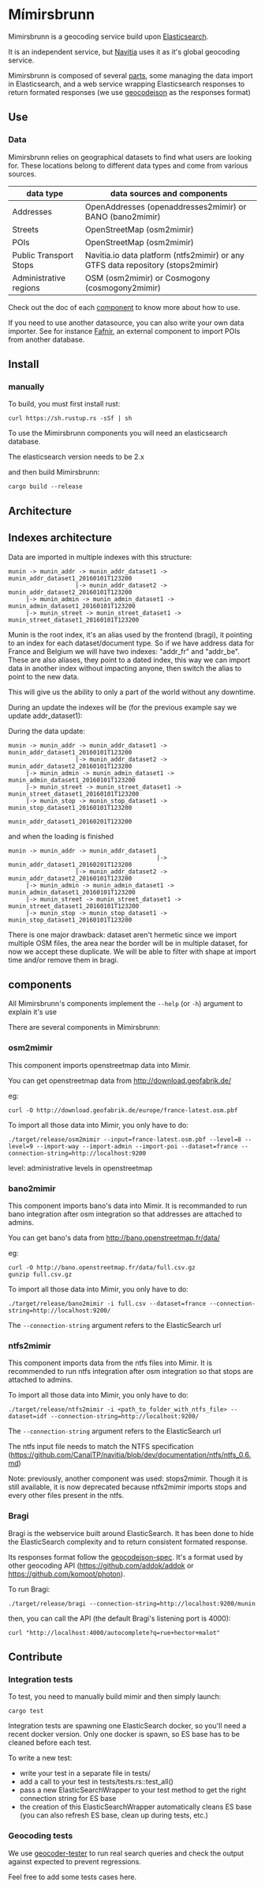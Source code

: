 # Mímirsbrunn

Mimirsbrunn is a geocoding service build upon [Elasticsearch](https://www.elastic.co).

It is an independent service, but [Navitia](https://github.com/CanalTP/navitia) uses it as it's global geocoding service.

Mimirsbrunn is composed of several [parts](#components), some managing the data import in Elasticsearch, and a web service wrapping Elasticsearch responses to return formated responses (we use [geocodejson](https://github.com/geocoders/geocodejson-spec) as the responses format)

## Use

### Data

Mimirsbrunn relies on geographical datasets to find what users are looking for. These locations belong to different data types and come from various sources.

data type | data sources and components
--- | ---
Addresses | OpenAddresses (openaddresses2mimir) or BANO (bano2mimir)
Streets | OpenStreetMap (osm2mimir)
POIs | OpenStreetMap (osm2mimir)
Public Transport Stops | Navitia.io data platform (ntfs2mimir) or any GTFS data repository (stops2mimir)
Administrative regions | OSM (osm2mimir) or Cosmogony (cosmogony2mimir)

Check out the doc of each [component](#components) to know more about how to use.

If you need to use another datasource, you can also write your own data importer. See for instance [Fafnir](https://github.com/QwantResearch/fafnir), an external component to import POIs from another database.

## Install

### manually

To build, you must first install rust:

```shell
curl https://sh.rustup.rs -sSf | sh
```

To use the Mimirsbrunn components you will need an elasticsearch database.

The elasticsearch version needs to be 2.x

and then build Mimirsbrunn:

```shell
cargo build --release
```

## Architecture

## Indexes architecture

Data are imported in multiple indexes with this structure:
```
munin -> munin_addr -> munin_addr_dataset1 -> munin_addr_dataset1_20160101T123200
                   |-> munin_addr_dataset2 -> munin_addr_dataset2_20160101T123200
     |-> munin_admin -> munin_admin_dataset1 -> munin_admin_dataset1_20160101T123200
     |-> munin_street -> munin_street_dataset1 -> munin_street_dataset1_20160101T123200
```

Munin is the root index, it's an alias used by the frontend (bragi), it pointing to an index for each dataset/document type.
So if we have address data for France and Belgium we will have two indexes: "addr_fr" and "addr_be". These are also aliases, they point to a dated index, this way we can import data in another index without impacting anyone, then switch the alias to point to the new data.

This will give us the ability to only a part of the world without any downtime.

During an update the indexes will be (for the previous example say we update addr_dataset1):

During the data update:
```
munin -> munin_addr -> munin_addr_dataset1 -> munin_addr_dataset1_20160101T123200
                   |-> munin_addr_dataset2 -> munin_addr_dataset2_20160101T123200
     |-> munin_admin -> munin_admin_dataset1 -> munin_admin_dataset1_20160101T123200
     |-> munin_street -> munin_street_dataset1 -> munin_street_dataset1_20160101T123200
     |-> munin_stop -> munin_stop_dataset1 -> munin_stop_dataset1_20160101T123200

munin_addr_dataset1_20160201T123200
```

and when the loading is finished
```
munin -> munin_addr -> munin_addr_dataset1
                                          |-> munin_addr_dataset1_20160201T123200
                   |-> munin_addr_dataset2 -> munin_addr_dataset2_20160101T123200
     |-> munin_admin -> munin_admin_dataset1 -> munin_admin_dataset1_20160101T123200
     |-> munin_street -> munin_street_dataset1 -> munin_street_dataset1_20160101T123200
     |-> munin_stop -> munin_stop_dataset1 -> munin_stop_dataset1_20160101T123200

```


There is one major drawback: dataset aren't hermetic since we import multiple OSM files, the area near the border will be in multiple dataset, for now we accept these duplicate. We will be able to filter with shape at import time and/or remove them in bragi.

## <a name=components> components </a>

All Mimirsbrunn's components implement the `--help` (or `-h`) argument to explain it's use

There are several components in Mimirsbrunn:

### osm2mimir

This component imports openstreetmap data into Mimir.

You can get openstreetmap data from <http://download.geofabrik.de/>

eg:

```shell
curl -O http://download.geofabrik.de/europe/france-latest.osm.pbf
```

To import all those data into Mimir, you only have to do:

```shell
./target/release/osm2mimir --input=france-latest.osm.pbf --level=8 --level=9 --import-way --import-admin --import-poi --dataset=france --connection-string=http://localhost:9200
```

level: administrative levels in openstreetmap

### bano2mimir

This component imports bano's data into Mimir.
It is recommanded to run bano integration after osm integration so that addresses are attached to admins.

You can get bano's data from <http://bano.openstreetmap.fr/data/>

eg:

```shell
curl -O http://bano.openstreetmap.fr/data/full.csv.gz
gunzip full.csv.gz
```

To import all those data into Mimir, you only have to do:

```shell
./target/release/bano2mimir -i full.csv --dataset=france --connection-string=http://localhost:9200/
```

The `--connection-string` argument refers to the ElasticSearch url


### ntfs2mimir

This component imports data from the ntfs files into Mimir.
It is recommended to run ntfs integration after osm integration so that stops are attached to admins.

To import all those data into Mimir, you only have to do:

```shell
./target/release/ntfs2mimir -i <path_to_folder_with_ntfs_file> --dataset=idf --connection-string=http://localhost:9200/
```

The `--connection-string` argument refers to the ElasticSearch url

The ntfs input file needs to match the NTFS specification (https://github.com/CanalTP/navitia/blob/dev/documentation/ntfs/ntfs_0.6.md)

Note: previously, another component was used: stops2mimir. Though it is still available, it is now deprecated because ntfs2mimir imports stops and every other files present in the ntfs.

### Bragi

Bragi is the webservice built around ElasticSearch.
It has been done to hide the ElasticSearch complexity and to return consistent formated response.

Its responses format follow the [geocodejson-spec](https://github.com/geocoders/geocodejson-spec).
It's a format used by other geocoding API (https://github.com/addok/addok or https://github.com/komoot/photon).

To run Bragi:

```shell
./target/release/bragi --connection-string=http://localhost:9200/munin
```

then, you can call the API (the default Bragi's listening port is 4000):
```
curl "http://localhost:4000/autocomplete?q=rue+hector+malot"
```

## Contribute

### Integration tests

To test, you need to manually build mimir and then simply launch:

```shell
cargo test
```

Integration tests are spawning one ElasticSearch docker, so you'll need a recent docker version. Only one docker is spawn, so ES base has to be cleaned before each test.

To write a new test:

- write your test in a separate file in tests/
- add a call to your test in tests/tests.rs::test_all()
- pass a new ElasticSearchWrapper to your test method to get the right connection string for ES base
- the creation of this ElasticSearchWrapper automatically cleans ES base (you can also refresh ES base, clean up during tests, etc.)

### Geocoding tests

We use [geocoder-tester](https://github.com/geocoders/geocoder-tester) to run real search queries and check the output against expected to prevent regressions.

Feel free to add some tests cases here.
